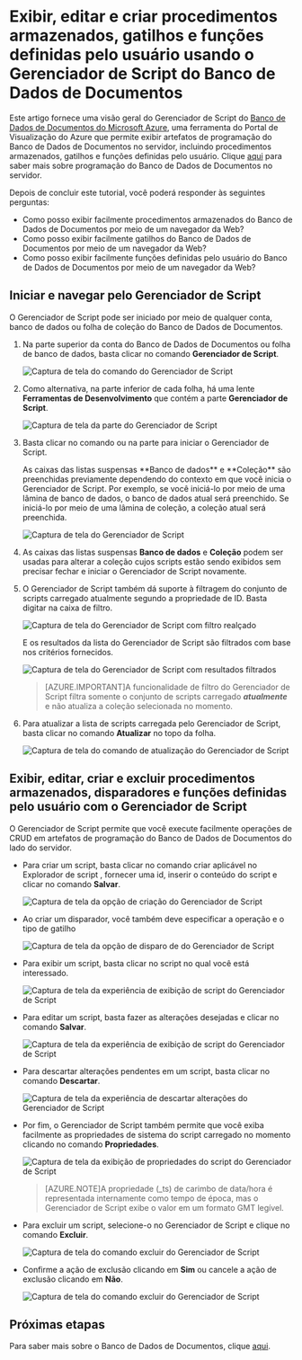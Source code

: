 <properties
	pageTitle="Exibir procedimentos armazenados, gatilhos e funções definidas pelo usuário usando o Gerenciador de Script do Banco de Dados de Documentos| Microsoft Azure"
	description="Saiba mais sobre o Gerenciador de Script do Banco de Dados de Documentos, uma ferramenta do Portal de Visualização do Azure que permite exibir artefatos de programação do Banco de Dados de Documentos no servidor, incluindo procedimentos armazenados, gatilhos e funções definidas pelo usuário."
	services="documentdb"
	authors="stephbaron"
	manager="jhubbard"
	editor="monicar"
	documentationCenter=""/>

<tags
	ms.service="documentdb"
	ms.workload="data-services"
	ms.tgt_pltfrm="na"
	ms.devlang="na"
	ms.topic="article"
	ms.date="09/02/2015"
	ms.author="stbaro"/>

# Exibir, editar e criar procedimentos armazenados, gatilhos e funções definidas pelo usuário usando o Gerenciador de Script do Banco de Dados de Documentos

Este artigo fornece uma visão geral do Gerenciador de Script do [Banco de Dados de Documentos do Microsoft Azure](http://azure.microsoft.com/services/documentdb/), uma ferramenta do Portal de Visualização do Azure que permite exibir artefatos de programação do Banco de Dados de Documentos no servidor, incluindo procedimentos armazenados, gatilhos e funções definidas pelo usuário. Clique [aqui](documentdb-programming.md) para saber mais sobre programação do Banco de Dados de Documentos no servidor.

Depois de concluir este tutorial, você poderá responder às seguintes perguntas:

-	Como posso exibir facilmente procedimentos armazenados do Banco de Dados de Documentos por meio de um navegador da Web?
-	Como posso exibir facilmente gatilhos do Banco de Dados de Documentos por meio de um navegador da Web?
-	Como posso exibir facilmente funções definidas pelo usuário do Banco de Dados de Documentos por meio de um navegador da Web?

## Iniciar e navegar pelo Gerenciador de Script

O Gerenciador de Script pode ser iniciado por meio de qualquer conta, banco de dados ou folha de coleção do Banco de Dados de Documentos.

1. Na parte superior da conta do Banco de Dados de Documentos ou folha de banco de dados, basta clicar no comando **Gerenciador de Script**.

	![Captura de tela do comando do Gerenciador de Script](./media/documentdb-view-scripts/scriptexplorercommand.png)
 
2. Como alternativa, na parte inferior de cada folha, há uma lente **Ferramentas de Desenvolvimento** que contém a parte **Gerenciador de Script**.

	![Captura de tela da parte do Gerenciador de Script](./media/documentdb-view-scripts/scriptexplorerpart.png)

2. Basta clicar no comando ou na parte para iniciar o Gerenciador de Script.

	<p>As caixas das listas suspensas **Banco de dados** e **Coleção** são preenchidas previamente dependendo do contexto em que você inicia o Gerenciador de Script. Por exemplo, se você iniciá-lo por meio de uma lâmina de banco de dados, o banco de dados atual será preenchido. Se iniciá-lo por meio de uma lâmina de coleção, a coleção atual será preenchida.

	![Captura de tela do Gerenciador de Script](./media/documentdb-view-scripts/scriptexplorerinitial.png)


3. As caixas das listas suspensas **Banco de dados** e **Coleção** podem ser usadas para alterar a coleção cujos scripts estão sendo exibidos sem precisar fechar e iniciar o Gerenciador de Script novamente.

4. O Gerenciador de Script também dá suporte à filtragem do conjunto de scripts carregado atualmente segundo a propriedade de ID. Basta digitar na caixa de filtro.

	![Captura de tela do Gerenciador de Script com filtro realçado](./media/documentdb-view-scripts/scriptexplorerfilter.png)

	E os resultados da lista do Gerenciador de Script são filtrados com base nos critérios fornecidos.

	![Captura de tela do Gerenciador de Script com resultados filtrados](./media/documentdb-view-scripts/scriptexplorerfilterresults.png)


	> [AZURE.IMPORTANT]A funcionalidade de filtro do Gerenciador de Script filtra somente o conjunto de scripts carregado ***atualmente*** e não atualiza a coleção selecionada no momento.

5. Para atualizar a lista de scripts carregada pelo Gerenciador de Script, basta clicar no comando **Atualizar** no topo da folha.

	![Captura de tela do comando de atualização do Gerenciador de Script](./media/documentdb-view-scripts/scriptexplorerrefresh.png)


## Exibir, editar, criar e excluir procedimentos armazenados, disparadores e funções definidas pelo usuário com o Gerenciador de Script

O Gerenciador de Script permite que você execute facilmente operações de CRUD em artefatos de programação do Banco de Dados de Documentos do lado do servidor.

- Para criar um script, basta clicar no comando criar aplicável no Explorador de script , fornecer uma id, inserir o conteúdo do script e clicar no comando **Salvar**.

	![Captura de tela da opção de criação do Gerenciador de Script](./media/documentdb-view-scripts/scriptexplorercreatecommand.png)

- Ao criar um disparador, você também deve especificar a operação e o tipo de gatilho

	![Captura de tela da opção de disparo de do Gerenciador de Script](./media/documentdb-view-scripts/scriptexplorercreatetrigger.png)

- Para exibir um script, basta clicar no script no qual você está interessado.

	![Captura de tela da experiência de exibição de script do Gerenciador de Script](./media/documentdb-view-scripts/scriptexplorerviewscript.png)

- Para editar um script, basta fazer as alterações desejadas e clicar no comando **Salvar**.

	![Captura de tela da experiência de exibição de script do Gerenciador de Script](./media/documentdb-view-scripts/scriptexplorereditscript.png)

- Para descartar alterações pendentes em um script, basta clicar no comando **Descartar**.

	![Captura de tela da experiência de descartar alterações do Gerenciador de Script](./media/documentdb-view-scripts/scriptexplorerdiscardchanges.png)

- Por fim, o Gerenciador de Script também permite que você exiba facilmente as propriedades de sistema do script carregado no momento clicando no comando **Propriedades**.

	![Captura de tela da exibição de propriedades do script do Gerenciador de Script](./media/documentdb-view-scripts/scriptproperties.png)

	> [AZURE.NOTE]A propriedade (\_ts) de carimbo de data/hora é representada internamente como tempo de época, mas o Gerenciador de Script exibe o valor em um formato GMT legível.

- Para excluir um script, selecione-o no Gerenciador de Script e clique no comando **Excluir**.

	![Captura de tela do comando excluir do Gerenciador de Script](./media/documentdb-view-scripts/scriptexplorerdeletescript1.png)

- Confirme a ação de exclusão clicando em **Sim** ou cancele a ação de exclusão clicando em **Não**.

	![Captura de tela do comando excluir do Gerenciador de Script](./media/documentdb-view-scripts/scriptexplorerdeletescript2.png)

## Próximas etapas

Para saber mais sobre o Banco de Dados de Documentos, clique [aqui](http://azure.com/docdb).
 

<!---HONumber=September15_HO1-->